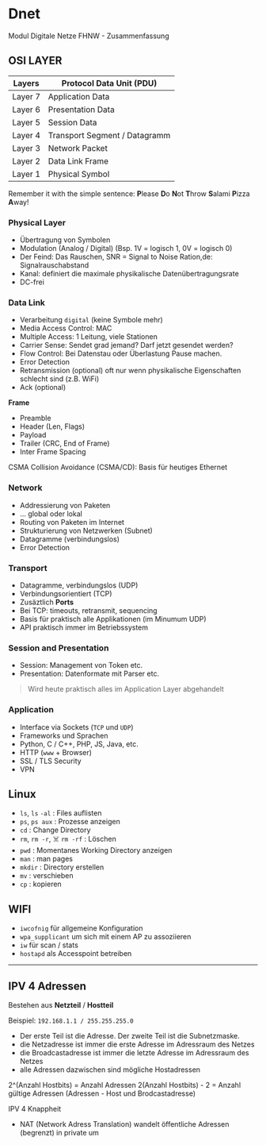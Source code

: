# Dnet
Modul Digitale Netze FHNW - Zusammenfassung

## OSI LAYER

Layers |	Protocol Data Unit (PDU)
--- | ---
Layer 7 | Application	Data
Layer 6 | Presentation	Data
Layer 5 | Session	Data
Layer 4 | Transport	Segment / Datagramm
Layer 3 | Network	Packet
Layer 2 | Data Link	Frame
Layer 1 | Physical	Symbol

Remember it with the simple sentence: **P**lease **D**o **N**ot **T**hrow **S**alami **P**izza **A**way!

### Physical Layer
- Übertragung von Symbolen
- Modulation (Analog / Digital) (Bsp. 1V = logisch 1, 0V = logisch 0)
- Der Feind: Das Rauschen, SNR = Signal to Noise Ration,de: Signalrauschabstand
- Kanal: definiert die maximale physikalische Datenübertragungsrate
- DC-frei

### Data Link
- Verarbeitung ```digital``` (keine Symbole mehr)
- Media Access Control: MAC
- Multiple Access: 1 Leitung, viele Stationen
- Carrier Sense: Sendet grad jemand? Darf jetzt gesendet werden?
- Flow Control: Bei Datenstau oder Überlastung Pause machen.
- Error Detection
- Retransmission (optional) oft nur wenn physikalische Eigenschaften schlecht sind (z.B. WiFi)
- Ack (optional)

**Frame** 
- Preamble
- Header (Len, Flags)
- Payload
- Trailer (CRC, End of Frame)
- Inter Frame Spacing
  
CSMA Collision Avoidance (CSMA/CD): Basis für heutiges Ethernet



### Network
- Addressierung von Paketen
- ... global oder lokal
- Routing von Paketen im Internet
- Strukturierung von Netzwerken (Subnet)
- Datagramme (verbindungslos)
- Error Detection



### Transport
- Datagramme, verbindungslos (UDP)
- Verbindungsorientiert (TCP)
- Zusäztlich **Ports**
- Bei TCP: timeouts, retransmit, sequencing
- Basis für praktisch alle Applikationen (im Minumum UDP)
- API praktisch immer im Betriebssystem

### Session and Presentation
- Session: Management von Token etc.
- Presentation: Datenformate mit Parser etc.

> Wird heute praktisch alles im Application Layer abgehandelt

### Application
- Interface via Sockets (```TCP``` und ```UDP```)
- Frameworks und Sprachen
- Python, C / C++, PHP, JS, Java, etc.
- HTTP (```www``` + Browser)
- SSL / TLS Security
- VPN

## Linux
- ```ls```, ```ls``` ```-al``` : Files auflisten
- ```ps```, ```ps aux``` : Prozesse anzeigen
- ```cd``` : Change Directory
- ```rm```, ```rm -r```, ☠️ ```rm -rf``` : Löschen
- ```pwd``` : Momentanes Working Directory anzeigen
- ```man``` : man pages
- ```mkdir``` : Directory erstellen
- ```mv``` : verschieben
- ```cp``` : kopieren

## WIFI
- ```iwcofnig``` für allgemeine Konfiguration
- ```wpa_supplicant``` um sich mit einem AP zu assoziieren
- ```iw``` für scan / stats
- ```hostapd``` als Accesspoint betreiben

---
## IPV 4 Adressen

Bestehen aus **Netzteil** / **Hostteil** 

Beispiel: `192.168.1.1 / 255.255.255.0`
- Der erste Teil ist die Adresse. Der zweite Teil ist die Subnetzmaske.
- die Netzadresse ist immer die erste Adresse im Adressraum des Netzes
- die Broadcastadresse ist immer die letzte Adresse im Adressraum des Netzes
- alle Adressen dazwischen sind mögliche Hostadressen

2^(Anzahl Hostbits) = Anzahl Adressen
2(Anzahl Hostbits) - 2 = Anzahl gültige Adressen (Adressen - Host und Brodcastadresse)

IPV 4 Knappheit
  - NAT (Network Adress Translation) wandelt öffentliche Adressen (begrenzt) in private um

